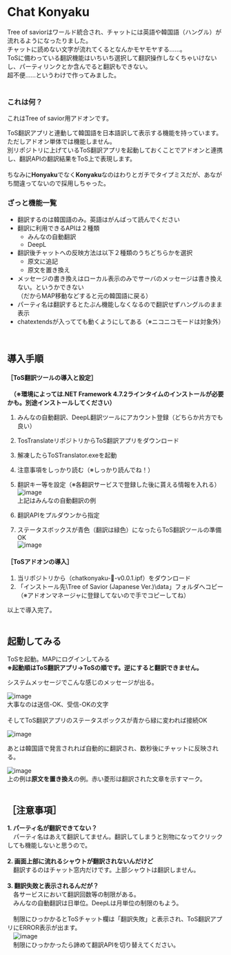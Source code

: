 # Chat Konyaku
Tree of saviorはワールド統合され、チャットには英語や韓国語（ハングル）が流れるようになったりました。  
チャットに読めない文字が流れてくるとなんかモヤモヤする……。  
ToSに備わっている翻訳機能はいちいち選択して翻訳操作しなくちゃいけないし、パーティリンクとか含んでると翻訳もできない。  
超不便……というわけで作ってみました。  
<br>
### これは何？
これはTree of savior用アドオンです。  
  
ToS翻訳アプリと連動して韓国語を日本語訳して表示する機能を持っています。  
ただしアドオン単体では機能しません。  
別リポジトリに上げているToS翻訳アプリを起動しておくことでアドオンと連携し、翻訳APIの翻訳結果をToS上で表現します。  
<br>
ちなみに**Honyaku**でなく**Konyaku**なのはわりとガチでタイプミスだが、あながち間違ってないので採用しちゃった。
<br>
### ざっと機能一覧
* 翻訳するのは韓国語のみ。英語はがんばって読んでください
* 翻訳に利用できるAPIは２種類
  * みんなの自動翻訳
  * DeepL
* 翻訳後チャットへの反映方法は以下２種類のうちどちらかを選択
  * 原文に追記
  * 原文を置き換え
* メッセージの書き換えはローカル表示のみでサーバのメッセージは書き換えない。というかできない<br>（だからMAP移動などすると元の韓国語に戻る）
* パーティ名は翻訳するとたぶん機能しなくなるので翻訳せずハングルのまま表示
* chatextendsが入ってても動くようにしてある（※ニコニコモードは対象外）
<br>

## 導入手順
#### ［ToS翻訳ツールの導入と設定］
　**（※環境によっては.NET Framework 4.7.2ラインタイムのインストールが必要かも。別途インストールしてください）**  
1. みんなの自動翻訳、DeepL翻訳ツールにアカウント登録（どちらか片方でも良い）  
2. TosTranslateリポジトリ[]()からToS翻訳アプリをダウンロード  
3. 解凍したらToSTranslator.exeを起動  
4. 注意事項をしっかり読む（※しっかり読んでね！）  
5. 翻訳キー等を設定（※各翻訳サービスで登録した後に貰える情報を入れる）  
![image](https://github.com/mamao11/ToSAddons/assets/36460192/c2588780-c5e9-4ae3-8cf7-c60a7ad1cd09)  
上記はみんなの自動翻訳の例

7. 翻訳APIをプルダウンから指定  
8. ステータスボックスが青色（翻訳は緑色）になったらToS翻訳ツールの準備OK  
![image](https://github.com/mamao11/ToSAddons/assets/36460192/02fc7a59-5f65-408c-bb73-b90ce7f5a7c7)
  
#### ［ToSアドオンの導入］

1. 当リポジトリから（chatkonyaku-📖-v0.0.1.ipf）をダウンロード
2. 「インストール先\Tree of Savior (Japanese Ver.)\data」フォルダへコピー  
  （※アドオンマネージャに登録してないので手でコピーしてね）  
  
以上で導入完了。  
<br>
## 起動してみる
ToSを起動。MAPにログインしてみる  
**※起動順はToS翻訳アプリ→ToSの順です。逆にすると翻訳できません。**  

システムメッセージでこんな感じのメッセージが出る。  
  
![image](https://github.com/mamao11/ToSAddons/assets/36460192/5af43927-27e5-4321-8f72-a81fdde8642b)  
大事なのは送信-OK、受信-OKの文字  
<br>
そしてToS翻訳アプリのステータスボックスが青から緑に変われば接続OK  
  
![image](https://github.com/mamao11/ToSAddons/assets/36460192/97b1e362-d763-46cb-8ffe-bbbf4c2b5c33)

あとは韓国語で発言されれば自動的に翻訳され、数秒後にチャットに反映される。  
  
![image](https://github.com/mamao11/ToSAddons/assets/36460192/c791f97a-24d6-494d-9104-0f57e0c7b1a8)  
上の例は**原文を置き換え**の例。赤い菱形は翻訳された文章を示すマーク。  
<br>
## ［注意事項］
**1. パーティ名が翻訳できてない？**  
  　パーティ名はあえて翻訳してません。翻訳してしまうと別物になってクリックしても機能しないと思うので。  
   <br>
**2. 画面上部に流れるシャウトが翻訳されないんだけど**  
  　翻訳するのはチャット窓内だけです。上部シャウトは翻訳しません。  
   <br>
**3. 翻訳失敗と表示されるんだが？**  
  　各サービスにおいて翻訳回数等の制限がある。  
  　みんなの自動翻訳は日単位。DeepLは月単位の制限のもよう。  
<br>
  　制限にひっかかるとToSチャット欄は「翻訳失敗」と表示され、ToS翻訳アプリにERROR表示が出ます。  
  　![image](https://github.com/mamao11/ToSAddons/assets/36460192/3ef36763-48c4-412b-bb11-257f5942915c)
<br>
  　制限にひっかかったら諦めて翻訳APIを切り替えてください。  
